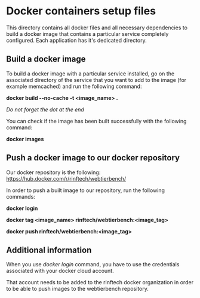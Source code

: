 # Docker containers setup files

This directory contains all docker files and all necessary dependencies to build a docker image
that contains a particular service completely configured. Each application has it's dedicated directory.

## Build a docker image

To build a docker image with a particular service installed, go on the associated directory of
the service that you want to add to the image (for example memcached) and run the following command:

**docker build --no-cache -t <image_name> .**

*Do not forget the dot at the end*

You can check if the image has been built successfully with the following command:

**docker images**

## Push a docker image to our docker repository

Our docker repository is the following: https://hub.docker.com/r/rinftech/webtierbench/

In order to push a built image to our repository, run the following commands:

**docker login**

**docker tag <image_name> rinftech/webtierbench:<image_tag>**

**docker push rinftech/webtierbench:<image_tag>**

## Additional information

When you use *docker login* command, you have to use the credentials associated with your docker
cloud account.

That account needs to be added to the rinftech docker organization in order to be able to push images to the
webtierbench repository.
